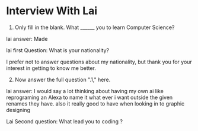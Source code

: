 # Interview With Lai
1. Only fill in the blank. What  ______ you to learn Computer Science?
 
lai answer: Made

lai first Question: What is your nationality?

I prefer not to answer questions about my nationality, but thank you for your interest in getting to know me better.

2. Now answer the full question ".1," here.

lai answer: I would say a lot thinking about having my own ai like reprograming an Alexa to name it what ever i want outside the given renames they have. also it really good to have when looking in to graphic designing 

Lai Second question: What lead you to coding ?
